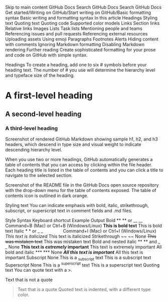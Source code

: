 Skip to main content
GitHub Docs
Search GitHub Docs
Search GitHub Docs
Get started/Writing on GitHub/Start writing on GitHub/Basic formatting syntax
Basic writing and formatting syntax
In this article
Headings
Styling text
Quoting text
Quoting code
Supported color models
Links
Section links
Relative links
Images
Lists
Task lists
Mentioning people and teams
Referencing issues and pull requests
Referencing external resources
Uploading assets
Using emoji
Paragraphs
Footnotes
Alerts
Hiding content with comments
Ignoring Markdown formatting
Disabling Markdown rendering
Further reading
Create sophisticated formatting for your prose and code on GitHub with simple syntax.

Headings
To create a heading, add one to six # symbols before your heading text. The number of # you use will determine the hierarchy level and typeface size of the heading.

# A first-level heading
## A second-level heading
### A third-level heading
Screenshot of rendered GitHub Markdown showing sample h1, h2, and h3 headers, which descend in type size and visual weight to indicate descending hierarchy level.

When you use two or more headings, GitHub automatically generates a table of contents that you can access by clicking  within the file header. Each heading title is listed in the table of contents and you can click a title to navigate to the selected section.

Screenshot of the README file in the GitHub Docs open source repository with the drop-down menu for the table of contents exposed. The table of contents icon is outlined in dark orange.

Styling text
You can indicate emphasis with bold, italic, strikethrough, subscript, or superscript text in comment fields and .md files.

Style	Syntax	Keyboard shortcut	Example	Output
Bold	** ** or __ __	Command+B (Mac) or Ctrl+B (Windows/Linux)	**This is bold text**	This is bold text
Italic	* * or _ _     	Command+I (Mac) or Ctrl+I (Windows/Linux)	_This text is italicized_	This text is italicized
Strikethrough	~~ ~~	None	~~This was mistaken text~~	This was mistaken text
Bold and nested italic	** ** and _ _	None	**This text is _extremely_ important**	This text is extremely important
All bold and italic	*** ***	None	***All this text is important***	All this text is important
Subscript	<sub> </sub>	None	This is a <sub>subscript</sub> text	This is a subscript text
Superscript	<sup> </sup>	None	This is a <sup>superscript</sup> text	This is a superscript text
Quoting text
You can quote text with a >.

Text that is not a quote

> Text that is a quote
Quoted text is indented, with a different type color.



